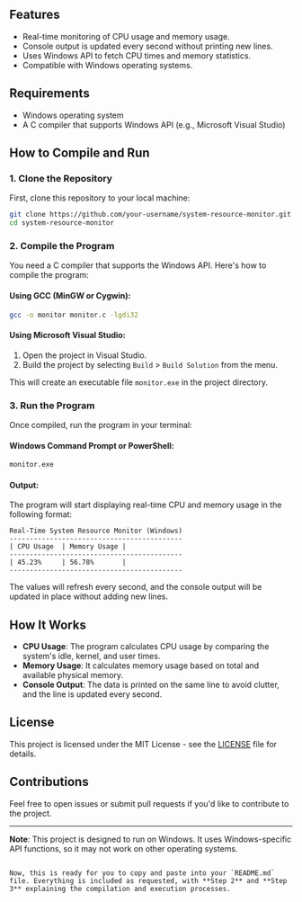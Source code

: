 
## Features

- Real-time monitoring of CPU usage and memory usage.
- Console output is updated every second without printing new lines.
- Uses Windows API to fetch CPU times and memory statistics.
- Compatible with Windows operating systems.

## Requirements

- Windows operating system
- A C compiler that supports Windows API (e.g., Microsoft Visual Studio)

## How to Compile and Run

### 1. Clone the Repository

First, clone this repository to your local machine:

```bash
git clone https://github.com/your-username/system-resource-monitor.git
cd system-resource-monitor
```

### 2. Compile the Program

You need a C compiler that supports the Windows API. Here's how to compile the program:

#### Using GCC (MinGW or Cygwin):

```bash
gcc -o monitor monitor.c -lgdi32
```

#### Using Microsoft Visual Studio:

1. Open the project in Visual Studio.
2. Build the project by selecting `Build` > `Build Solution` from the menu.

This will create an executable file `monitor.exe` in the project directory.

### 3. Run the Program

Once compiled, run the program in your terminal:

#### Windows Command Prompt or PowerShell:

```bash
monitor.exe
```

#### Output:

The program will start displaying real-time CPU and memory usage in the following format:

```
Real-Time System Resource Monitor (Windows)
-------------------------------------------
| CPU Usage  | Memory Usage |
-------------------------------------------
| 45.23%     | 56.78%       |
-------------------------------------------
```

The values will refresh every second, and the console output will be updated in place without adding new lines.

## How It Works

- **CPU Usage**: The program calculates CPU usage by comparing the system's idle, kernel, and user times.
- **Memory Usage**: It calculates memory usage based on total and available physical memory.
- **Console Output**: The data is printed on the same line to avoid clutter, and the line is updated every second.

## License

This project is licensed under the MIT License - see the [LICENSE](LICENSE) file for details.

## Contributions

Feel free to open issues or submit pull requests if you'd like to contribute to the project.

---

**Note**: This project is designed to run on Windows. It uses Windows-specific API functions, so it may not work on other operating systems.
```

Now, this is ready for you to copy and paste into your `README.md` file. Everything is included as requested, with **Step 2** and **Step 3** explaining the compilation and execution processes.
